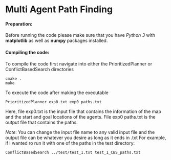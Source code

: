 # Multi Agent Path Finding

#### Preparation:
Before running the code please make sure that you have *Python 3* with **matplotlib** as well as **numpy** packages installed.
&nbsp;
&nbsp;
&nbsp;

#### Compiling the code:
To compile the code first navigate into either the PrioritizedPlanner or ConflictBasedSearch directories
```linux
cmake .
make
```
To execute the code after making the executable
```linux
PrioritizedPlanner exp0.txt exp0_paths.txt
```
Here, file exp0.txt is the input file that contains the information of the map and the
start and goal locations of the agents. File exp0 paths.txt is the output file that
contains the paths.

*Note*: You can change the input file name to any valid input file and the output file can be whatever you desire as long as it ends in .txt
For example, if I wanted ro run it with one of the paths in the test directory:
```linux
ConflictBasedSearch ../test/test_1.txt test_1_CBS_paths.txt
```

&nbsp;
